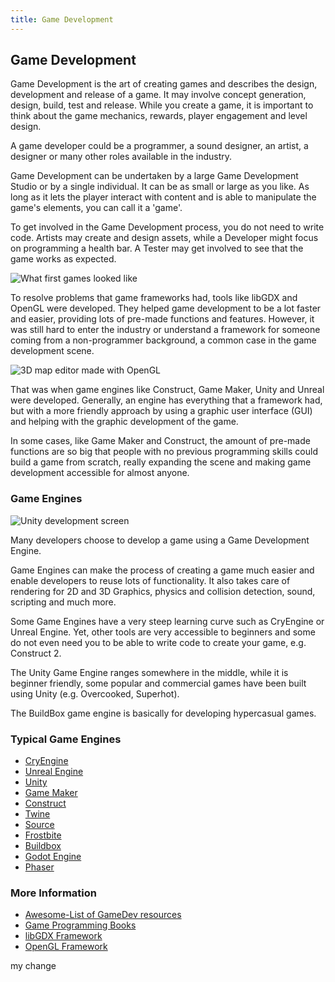 ```yaml
---
title: Game Development
---
```


## Game Development

Game Development is the art of creating games and describes the design, development and release of a game. It may involve concept generation, design, build, test and release. While you create a game, it is important to think about the game mechanics, rewards, player engagement and level design.

A game developer could be a programmer, a sound designer, an artist, a designer or many other roles available in the industry.

Game Development can be undertaken by a large Game Development Studio or by a single individual. It can be as small or large as you like. As long as it lets the player interact with content and is able to manipulate the game's elements, you can call it a 'game'.

To get involved in the Game Development process, you do not need to write code. Artists may create and design assets, while a Developer might focus on programming a health bar. A Tester may get involved to see that the game works as expected.

![What first games looked like](https://i.ytimg.com/vi/ePc12V6F0ws/maxresdefault.jpg "What first games looked like")

To resolve problems that game frameworks had, tools like libGDX and OpenGL were developed. They helped game development to be a lot faster and easier, providing lots of pre-made functions and features. However, it was still hard to enter the industry or understand a framework for someone coming from a non-programmer background, a common case in the game development scene.

![3D map editor made with OpenGL](https://i.ytimg.com/vi/E0laTeycpB4/maxresdefault.jpg "3D map editor made with OpenGL")

That was when game engines like Construct, Game Maker, Unity and Unreal were developed. Generally, an engine has everything that a framework had, but with a more friendly approach by using a graphic user interface (GUI) and helping with the graphic development of the game.

In some cases, like Game Maker and Construct, the amount of pre-made functions are so big that people with no previous programming skills could build a game from scratch, really expanding the scene and making game development accessible for almost anyone.

### Game Engines

![Unity development screen](http://paulbourke.net/stereographics/Unitystereo/textureplanes.jpg "Unity development screen")

Many developers choose to develop a game using a Game Development Engine.

Game Engines can make the process of creating a game much easier and enable developers to reuse lots of functionality. It also takes care of rendering for 2D and 3D Graphics, physics and collision detection, sound, scripting and much more.

Some Game Engines have a very steep learning curve such as CryEngine or Unreal Engine. Yet, other tools are very accessible to beginners and some do not even need you to be able to write code to create your game, e.g. Construct 2.

The Unity Game Engine ranges somewhere in the middle, while it is beginner friendly, some popular and commercial games have been built using Unity (e.g. Overcooked, Superhot).

The BuildBox game engine is basically for developing hypercasual games.

### Typical Game Engines

- [CryEngine](https://www.cryengine.com/)
- [Unreal Engine](https://www.unrealengine.com/en-US/what-is-unreal-engine-4)
- [Unity](https://unity3d.com/)
- [Game Maker](https://www.yoyogames.com/gamemaker)
- [Construct](https://www.scirra.com/)
- [Twine](http://twinery.org/)
- [Source](https://developer.valvesoftware.com/wiki/SDK_Docs)
- [Frostbite](https://www.ea.com/frostbite)
- [Buildbox](https://www.buildbox.com/)
- [Godot Engine](https://godotengine.org/)
- [Phaser](https://phaser.io)

### More Information

* [Awesome-List of GameDev resources](https://github.com/Kavex/GameDev-Resources)
* [Game Programming Books](http://www.fromdev.com/2013/07/game-development-books.html)
* [libGDX Framework](https://libgdx.badlogicgames.com/)
* [OpenGL Framework](https://www.opengl.org/)


my change
